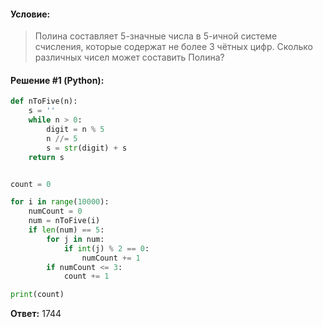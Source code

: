 #### Условие:
> Полина составляет 5-значные числа в 5-ичной системе счисления, которые содержат не более 3 чётных цифр. Сколько различных чисел может составить Полина?

#### Решение #1 (Python):
```python
def nToFive(n):
    s = ''
    while n > 0:
        digit = n % 5
        n //= 5
        s = str(digit) + s
    return s


count = 0

for i in range(10000):
    numCount = 0
    num = nToFive(i)
    if len(num) == 5:
        for j in num:
            if int(j) % 2 == 0:
                numCount += 1
        if numCount <= 3:
            count += 1

print(count)
```

**Ответ:** 1744
